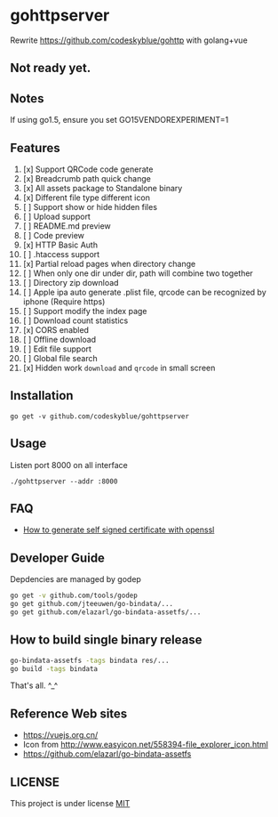# gohttpserver
Rewrite https://github.com/codeskyblue/gohttp with golang+vue

## Not ready yet.

## Notes
If using go1.5, ensure you set GO15VENDOREXPERIMENT=1

## Features
1. [x] Support QRCode code generate
1. [x] Breadcrumb path quick change
1. [x] All assets package to Standalone binary
1. [x] Different file type different icon
1. [ ] Support show or hide hidden files
1. [ ] Upload support
1. [ ] README.md preview
1. [ ] Code preview
1. [x] HTTP Basic Auth
1. [ ] \.htaccess support
1. [x] Partial reload pages when directory change
1. [ ] When only one dir under dir, path will combine two together
1. [ ] Directory zip download
1. [ ] Apple ipa auto generate .plist file, qrcode can be recognized by iphone (Require https)
1. [ ] Support modify the index page
1. [ ] Download count statistics
1. [x] CORS enabled
1. [ ] Offline download
1. [ ] Edit file support
1. [ ] Global file search
1. [x] Hidden work `download` and `qrcode` in small screen

## Installation
```
go get -v github.com/codeskyblue/gohttpserver
```

## Usage
Listen port 8000 on all interface

```
./gohttpserver --addr :8000
```

## FAQ
- [How to generate self signed certificate with openssl](http://stackoverflow.com/questions/10175812/how-to-create-a-self-signed-certificate-with-openssl)

## Developer Guide
Depdencies are managed by godep

```sh
go get -v github.com/tools/godep
go get github.com/jteeuwen/go-bindata/...
go get github.com/elazarl/go-bindata-assetfs/...
```

## How to build single binary release
```sh
go-bindata-assetfs -tags bindata res/...
go build -tags bindata
```

That's all. ^_^

## Reference Web sites

* <https://vuejs.org.cn/>
* Icon from <http://www.easyicon.net/558394-file_explorer_icon.html>
* <https://github.com/elazarl/go-bindata-assetfs>

## LICENSE
This project is under license [MIT](LICENSE)
